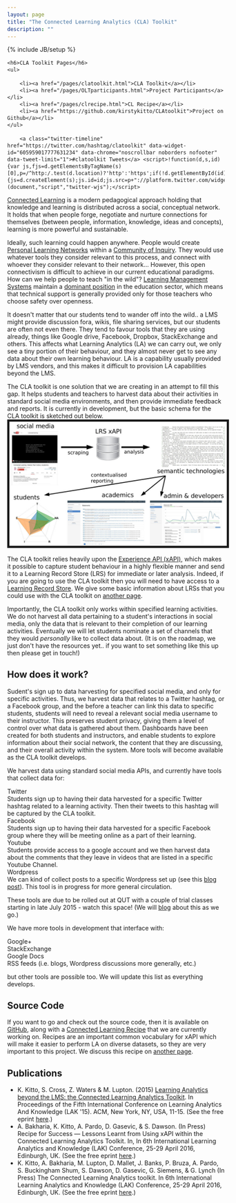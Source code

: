 ```yaml
---
layout: page
title: "The Connected Learning Analytics (CLA) Toolkit"
description: ""
---
```

{% include JB/setup %}

<div class="sidebarnav">

	<h6>CLA Toolkit Pages</h6>
	<ul>

		<li><a href="/pages/clatoolkit.html">CLA Toolkit</a></li>
		<li><a href="/pages/OLTparticipants.html">Project Participants</a></li>
		<li><a href="/pages/clrecipe.html">CL Recipe</a></li>
		<li><a href="https://github.com/kirstykitto/CLAtoolkit">Project on Github</a></li>
	</ul>

        <a class="twitter-timeline" href="https://twitter.com/hashtag/clatoolkit" data-widget-id="605959017777631234" data-chrome="noscrollbar noborders nofooter" data-tweet-limit="1">#clatoolkit Tweets</a> <script>!function(d,s,id){var js,fjs=d.getElementsByTagName(s)[0],p=/^http:/.test(d.location)?'http':'https';if(!d.getElementById(id)){js=d.createElement(s);js.id=id;js.src=p+"://platform.twitter.com/widgets.js";fjs.parentNode.insertBefore(js,fjs);}}(document,"script","twitter-wjs");</script>
</div>

<p> 
	<a href="http://connectedlearning.tv/infographicv">Connected Learning</a> is a modern pedagogical approach holding that knowledge and learning is distributed across a social, conceptual network. It holds that when people forge, negotiate and nurture connections for themselves (between people, information, knowledge, ideas and concepts), learning is more powerful and sustainable.
</p>
<p>
	Ideally, such learning could happen anywhere. People would create <a href="http://teacherchallenge.edublogs.org/creating-a-pln/">Personal Learning Networks</a> within a <a href="https://coi.athabascau.ca/">Community of Inquiry</a>. They would use whatever tools they consider relevant to this process, and connect with whoever they consider relevant to their network... However, this open connectivism is difficult to achieve in our current educational paradigms. How can we help people to teach "in the wild"? <a href="http://en.wikipedia.org/wiki/List_of_learning_management_systems">Learning Management Systems</a> maintain a <a href="http://mfeldstein.com/state-us-higher-education-lms-market-2014-edition/">dominant position</a> in the education sector, which means that technical support is generally provided only for those teachers who choose safety over openness. 
</p>
<p>
	It doesn't matter that our students tend to wander off into the wild..  a LMS might provide discussion fora, wikis, file sharing services, but our students are often not even there. They tend to favour tools that they are using already, things like Google drive, Facebook, Dropbox, StackExchange and others.  This affects what Learning Analytics (LA) we can carry out, we only see a tiny portion of their behaviour, and they almost never get to see any data about their own learning behaviour. LA is a capability usually provided by LMS vendors, and this makes it difficult to provision LA capabilities beyond the LMS. 
</p>
<p>
	The CLA toolkit is one solution that we are creating in an attempt to fill this gap. It helps students and teachers to harvest data about their activities in standard social media environments, and then provide immediate feedback and reports. It is currently in development, but the basic schema for the CLA toolkit is sketched out below.	   
	<img src="../assets/images/schema.jpg" alt="A basic schema for the CLA toolkit" width='635' border="5">
</p>
<p> 
	The CLA toolkit relies heavily upon the <a href="http://www.adlnet.gov/tla/experience-api/">Experience API (xAPI)</a>, which makes it possible to capture student behaviour in a highly flexible manner and send it to a Learning Record Store (LRS) for immediate or later analysis. Indeed, if you are going to use the CLA toolkit then you will need to have access to a <a href="http://tincanapi.com/learning-record-store/">Learning Record Store</a>. We give some basic information about LRSs that you could use with the CLA toolkit on <a href="../pages/lrs.html">another page</a>.
</p>
<p>
	Importantly, the CLA toolkit only works within specified learning activities. We do not harvest all data pertaining to a student's interactions in social media, only the data that is relevant to their completion of our learning activities. Eventually we will let students nominate a set of channels that they would <i>personally</i> like to collect data about. (It is on the roadmap, we just don't have the resources yet.. if you want to set something like this up then please get in touch!)
</p>
<h2>How does it work?</h2>
<p>
	Sudent's sign up to data harvesting for specified social media, and only for specific activities. Thus, we harvest data that relates to a Twitter hashtag, or a Facebook group, and the before a teacher can link this data to specific students, students will need to reveal a relevant social media username to their instructor. This preserves student privacy, giving them a level of control over what data is gathered about them. Dashboards have been created for both students and instructors, and enable students to explore information about their social network, the content that they are discussing, and their overall activity within the system. More tools will become available as the CLA toolkit develops.
</p>
<p>
	We harvest data using standard social media APIs, and currently have tools that collect data for:
	<dl>
		<dt>Twitter</dt> Students sign up to having their data harvested for a specific Twitter hashtag related to a learning activity. Then their tweets to this hashtag will be captured by the CLA toolkit.
		<dt>Facebook</dt> Students sign up to having their data harvested for a specific Facebook group where they will be meeting online as a part of their learning.
		<dt>Youtube</dt> Students provide access to a google account and we then harvest data about the comments that they leave in videos that are listed in a specific Youtube Channel. 
		<dt>Wordpress</dt> We can kind of collect posts to a specific Wordpress set up (see this <a href="http://www.beyondlms.org/blog/09/11/2015/TrialsUI/">blog post</a>). This tool is in progress for more general circulation. 
	</dl>	   
	These tools are due to be rolled out at QUT with a couple of trial classes starting in late July 2015 - watch this space! (We will <a href="/archive.html">blog</a> about this as we go.)
</p>
<p>
	We have more tools in development that interface with:
	<dl>
		<dt>Google+</dt>
		<dt>StackExchange</dt>
		<dt>Google Docs</dt>
		<dt>RSS feeds (i.e. blogs, Wordpress discussions more generally, etc.)</dt>
	</dl>
	but other tools are possible too. We will update this list as everything develops.
</p>

<h2>Source Code</h2>
<p>If you want to go and check out the source code, then it is available on <a href="https://github.com/kirstykitto/CLAtoolkit">GitHub</a>, along with a  <a href="https://github.com/kirstykitto/CLRecipe">Connected Learning Recipe</a> that we are currently working on. Recipes are an important common vocabulary for xAPI which will make it easier to perform LA on diverse datasets, so they are very important to this project. We discuss this recipe on <a href="../pages/clrecipe.html">another page</a>.
</p>
<h2>Publications</h2>
<ul>
	<li> 
		K. Kitto, S. Cross, Z. Waters & M. Lupton. (2015) <a href="http://dl.acm.org/citation.cfm?id=2723627">Learning Analytics beyond the LMS: the Connected Learning Analytics Toolkit</a>.  In Proceedings of the Fifth International Conference on Learning Analytics And Knowledge (LAK '15).  ACM, New York, NY, USA, 11-15. (See the free eprint <a href="../assets/papers/claToolkit-Short.pdf">here</a>.)
	</li>
	<li>
		A. Bakharia, K. Kitto, A. Pardo, D. Gasevic,  & S. Dawson. (In Press) Recipe for Success — Lessons Learnt from Using xAPI within the Connected Learning Analytics Toolkit. In, In 6th International Learning Analytics and Knowledge (LAK) Conference, 25-29 April 2016, Edinburgh, UK.  (See the free eprint <a href="../assets/papers/xapiAnalytics.pdf">here</a>.)
	</li>
	<li>
		K. Kitto, A. Bakharia, M. Lupton, D. Mallet, J. Banks, P. Bruza, A. Pardo, S. Buckingham Shum, S. Dawson, D. Gasevic, G. Siemens,  & G. Lynch (In Press) The Connected Learning Analytics toolkit. In 6th International Learning Analytics and Knowledge (LAK) Conference, 25-29 April 2016, Edinburgh, UK. (See the free eprint <a href="../assets/papers/CLAdemo.pdf">here</a>.)
	</li>
</ul>

